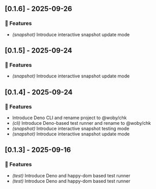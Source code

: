 ## [0.1.6] - 2025-09-26

### 🚀 Features

- *(snapshot)* Introduce interactive snapshot update mode
## [0.1.5] - 2025-09-24

### 🚀 Features

- *(snapshot)* Introduce interactive snapshot update mode
## [0.1.4] - 2025-09-24

### 🚀 Features

- Introduce Deno CLI and rename project to @woby/chk
- *(cli)* Introduce Deno-based test runner and rename to @woby/chk
- *(snapshot)* Introduce interactive snapshot testing mode
- *(snapshot)* Introduce interactive snapshot update mode
## [0.1.3] - 2025-09-16

### 🚀 Features

- *(test)* Introduce Deno and happy-dom based test runner
- *(test)* Introduce Deno and happy-dom based test runner
